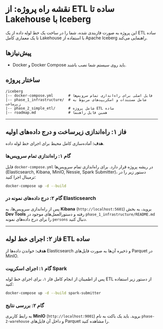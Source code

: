# نقشه راه پروژه: از ETL ساده تا Lakehouse با Iceberg

این پروژه به صورت فازبندی شده، شما را در ساخت یک خط لوله داده از یک ETL ساده تا یک معماری کامل Lakehouse با استفاده از Apache Iceberg راهنمایی می‌کند.

## پیش‌نیازها

*   Docker و Docker Compose باید روی سیستم شما نصب باشند.

## ساختار پروژه

```
/iceberg
|-- docker-compose.yml       # فایل اصلی برای راه‌اندازی تمام سرویس‌ها
|-- phase_1_infrastructure/  # شامل مستندات و اسکریپت‌های مربوط به زیرساخت
|-- phase_2_simple_etl/      # شامل پروژه ETL ساده
|-- roadmap.md               # همین فایل راهنما
```

---

## فاز ۱: راه‌اندازی زیرساخت و درج داده‌های اولیه

**هدف:** آماده‌سازی کامل محیط برای اجرای خط لوله داده.

### گام ۱: راه‌اندازی تمام سرویس‌ها

فایل `docker-compose.yml` در ریشه پروژه قرار دارد. برای راه‌اندازی تمام سرویس‌ها (Elasticsearch, Kibana, MinIO, Nessie, Spark Submitter)، دستور زیر را در ترمینال اجرا کنید:

```bash
docker-compose up -d --build
```

### گام ۲: درج داده‌های نمونه در Elasticsearch

پس از راه‌اندازی سرویس‌ها، به **Kibana** (`http://localhost:5601`) بروید، به بخش **Dev Tools** رفته و دستورالعمل‌های موجود در `phase_1_infrastructure/README.md` را برای درج داده‌های نمونه `persons` دنبال کنید.

---

## فاز ۲: اجرای خط لوله ETL ساده

**هدف:** خواندن داده‌ها از Elasticsearch و ذخیره آن‌ها به صورت فایل‌های Parquet در MinIO.

### گام ۱: اجرای اسکریپت Spark

پس از اطمینان از انجام کامل فاز ۱، برای اجرای خط لوله ETL از دستور زیر استفاده کنید:

```bash
docker-compose up -d --build spark-submitter
```

### گام ۲: بررسی نتایج

به رابط کاربری **MinIO** (`http://localhost:9001`) بروید. باید یک باکت به نام `phase-2-warehouse` و داخل آن فایل‌های Parquet را مشاهده کنید.
